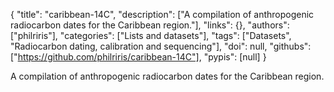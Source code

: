 {
  "title": "caribbean-14C",
  "description": ["A compilation of anthropogenic radiocarbon dates for the Caribbean region."],
  "links": {},
  "authors": ["philriris"],
  "categories": ["Lists and datasets"],
  "tags": ["Datasets", "Radiocarbon dating, calibration and sequencing"],
  "doi": null,
  "githubs": ["https://github.com/philriris/caribbean-14C"],
  "pypis": [null]
}

<!-- Generated by csv2md.R – do not edit by hand -->

A compilation of anthropogenic radiocarbon dates for the Caribbean region.